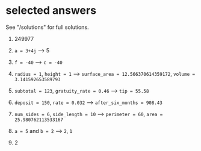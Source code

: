 # selected answers
See "/solutions" for full solutions.


1. 249977

2. `a = 3+4j` --> 5


7. `f = -40` --> `c = -40`

8. `radius = 1`, `height = 1` --> `surface_area = 12.566370614359172`, `volume = 3.141592653589793`

9. `subtotal = 123`, `gratuity_rate = 0.46` --> `tip = 55.58`


10. `deposit = 150`, `rate = 0.032` --> `after_six_months = 908.43`

11. `num_sides = 6`, `side_length = 10` --> `perimeter = 60`, `area = 25.980762113533167`

12. `a = 5` and `b = 2` --> `2`, `1`

13. 2
